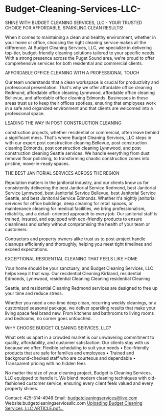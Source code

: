 # Budget-Cleaning-Services-LLC-
SHINE WITH BUDGET CLEANING SERVICES, LLC - YOUR TRUSTED CHOICE FOR AFFORDABLE, SPARKLING CLEAN RESULTS! 

When it comes to maintaining a clean and healthy environment, whether in your home or office, choosing the right cleaning service makes all the difference. At Budget Cleaning Services, LLC, we specialize in delivering top-tier, budget-friendly cleaning solutions tailored to your specific needs. With a strong presence across the Puget Sound area, we're proud to offer comprehensive services for both residential and commercial clients. 

AFFORDABLE OFFICE CLEANING WITH A PROFESSIONAL TOUCH

Our team understands that a clean workspace is crucial for productivity and professional presentation. That's why we offer affordable office cleaning Redmond, affordable office cleaning Lynnwood, affordable office cleaning Bellevue, and affordable office cleaning Edmonds. Businesses in these areas trust us to keep their offices spotless, ensuring that employees work in a safe and organized environment and that clients are welcomed into a professional space. 

LEADING THE WAY IN POST CONSTRUCTION CLEANING

construction projects, whether residential or commercial, often leave behind a significant mess. That's where Budget Cleaning Services, LLC steps in with our expert post construction cleaning Bellevue, post construction cleaning Edmonds, post construction cleaning Lynnwood, and post construction cleaning Seattle services. We handle everything from dust  removal floor polishing, to transforming chaotic construction  zones into pristine, move-in-ready spaces. 

THE BEST JANITORIAL SERVICES ACROSS THE REGION 

Reputation matters in the janitorial industry, and our clients know us for consistently delivering the best Janitorial Service Redmond, best Janitorial Service Lynnwood, best Janitorial Service Bellevue, best Janitorial Service Seattle, and best Janitorial Service Edmonds. Whether it's nightly janitorial services for office buildings, deep cleaning for retail spaces, or maintenance cleaning for medical facilities, we bring professionalism, reliability, and a detail- oriented approach to every job. Our janitorial staff is trained, insured, and equipped with eco-friendly products to ensure cleanliness and safety without compromising the health of your team or customers. 

Contractors and property owners alike trust us to post-project handle cleanups efficiently and thoroughly, helping you meet tight timelines and exceed expectations. 

EXCEPTIONAL RESIDENTIAL CLEANING THAT FEELS LIKE HOME 

Your home should be your sanctuary, and Budget Cleaning Services, LLC helps keep it that way. Our residential Cleaning Kirkland, residential Edmonds, Lynnwood, residential Cleaning  Cleaning residential Cleaning 

Seattle, and residential Cleaning Redmond services are designed to free up your time and reduce stress. 

Whether you need a one-time deep clean, recurring weekly cleanings, or a customized seasonal package, we deliver sparkling results that make your living space feel brand new. From kitchens and bathrooms to living rooms and bedrooms, no corner goes untouched. 

WHY CHOOSE BUDGET CLEANING SERVICES, LLC? 

What sets us apart in a crowded market is our unwavering commitment to quality, affordability, and customer satisfaction. Our clients stay with us because we offer: 
Flexible scheduling to suit your needs 
• Eco-friendly products that are safe for families and employees 
• Trained and background-checked 
staff who are courteous and dependable 
• Transparent pricing with no hidden fees 

No matter the size of your cleaning project, Budget is 
Cleaning Services, LLC equipped to handle it. We blend modern cleaning techniques with old-fashioned customer service, ensuring every client feels valued and every property shines. 

Contact: 425-314-4948 
Email: budgetcleaningservices@live.com 
Website:budgetcleaningservicesllc.com 
[Uploading Budget Cleaning Services, LLC ARTICLE.pdf…]()
